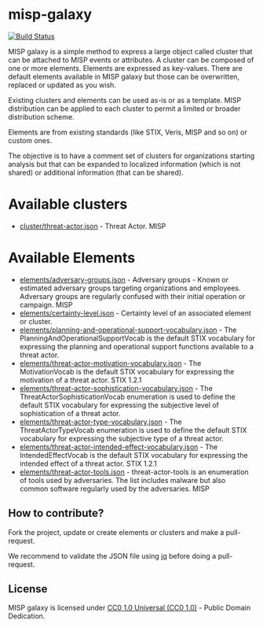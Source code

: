 # misp-galaxy

[![Build Status](https://travis-ci.org/MISP/misp-galaxy.svg?branch=master)](https://travis-ci.org/MISP/misp-galaxy)

MISP galaxy is a simple method to express a large object called cluster that can be attached to MISP events or
attributes. A cluster can be composed of one or more elements. Elements are expressed as key-values. There
are default elements available in MISP galaxy but those can be overwritten, replaced or updated as you wish.

Existing clusters and elements can be used as-is or as a template. MISP distribution can be applied
to each cluster to permit a limited or broader distribution scheme.

Elements are from existing standards (like STIX, Veris, MISP and so on) or custom ones.

The objective is to have a comment set of clusters for organizations starting analysis but that can be expanded
to localized information (which is not shared) or additional information (that can be shared).

# Available clusters

- [cluster/threat-actor.json](cluster/threat-actor.json) - Threat Actor. MISP

# Available Elements

- [elements/adversary-groups.json](elements/adversary-groups.json) - Adversary groups - Known or estimated adversary groups targeting organizations and employees. Adversary groups are regularly confused with their initial operation or campaign. MISP
- [elements/certainty-level.json](elements/certainty-level.json) - Certainty level of an associated element or cluster.
- [elements/planning-and-operational-support-vocabulary.json](elements/planning-and-operational-support-vocabulary.json) - The PlanningAndOperationalSupportVocab is the default STIX vocabulary for expressing the planning and operational support functions available to a threat actor.
- [elements/threat-actor-motivation-vocabulary.json](elements/threat-actor-motivation-vocabulary.json) - The MotivationVocab is the default STIX vocabulary for expressing the motivation of a threat actor. STIX 1.2.1
- [elements/threat-actor-sophistication-vocabulary.json](elements/threat-actor-sophistication-vocabulary.json) - The ThreatActorSophisticationVocab enumeration is used to define the default STIX vocabulary for expressing the subjective level of sophistication of a threat actor.
- [elements/threat-actor-type-vocabulary.json](elements/threat-actor-type-vocabulary.json) - The ThreatActorTypeVocab enumeration is used to define the default STIX vocabulary for expressing the subjective type of a threat actor.
- [elements/threat-actor-intended-effect-vocabulary.json](elements/threat-actor-intended-effect-vocabulary.json) - The IntendedEffectVocab is the default STIX vocabulary for expressing the intended effect of a threat actor. STIX 1.2.1
- [elements/threat-actor-tools.json](elements/threat-actor-tools.json) - threat-actor-tools is an enumeration of tools used by adversaries. The list includes malware but also common software regularly used by the adversaries. MISP

## How to contribute?

Fork the project, update or create elements or clusters and make a pull-request.

We recommend to validate the JSON file using [jq](https://stedolan.github.io/jq/) before doing a pull-request.

## License

MISP galaxy is licensed under [CC0 1.0 Universal (CC0 1.0)](https://creativecommons.org/publicdomain/zero/1.0/) -  Public Domain Dedication.
